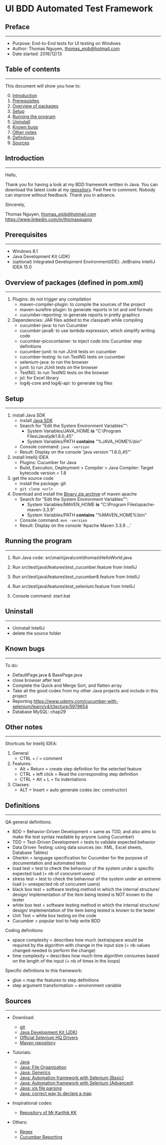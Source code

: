 # UI BDD Automated Test Framework

## Preface
---

* Purpose: End-to-End tests for UI testing on Windows
* Author: Thomas Nguyen, thomas_ejob@hotmail.com
* Date started: 2016/12/13

## Table of contents
---

This document will show you how to:

0. [Introduction](#Introduction)
1. [Prerequisites](#Prerequisites)
2. [Overview of packages](#Overview-of-packages)
3. [Setup](#Setup)
4. [Running the program](#Running-the-program)
5. [Uninstall](#Uninstall)
6. [Known bugs](#Known-bugs)
7. [Other notes](#Other-notes)
8. [Definitions](#Definitions)
9. [Sources](#Sources)

## Introduction
---

Hello,

Thank you for having a look at my BDD framework written in Java. You can download the latest code at my [repository](https://github.com/yes4me/java-bdd-cucumber). Feel free to comment. Nobody can improve without feedback. Thank you in advance. 

Sincerely,

Thomas Nguyen, thomas_ejob@hotmail.com
https://www.linkedin.com/in/thomasquang

## Prerequisites
---

* Windows 8.1
* Java Development Kit (JDK)
* (optional) Integrated Development Environment(IDE): JetBrains IntelliJ IDEA 15.0

## Overview of packages (defined in pom.xml)
---

1. Plugins: do not trigger any compilation
    * maven-compiler-plugin: to compile the sources of the project
    * maven-surefire-plugin: to generate reports in txt and xml formats
    * cucumber-reporting: to generate reports in pretty graphics
2. Dependencies: JAR files added to the classpath while compiling
    * cucumber-java: to run Cucumber
    * cucumber-java8: to use lambda expression, which simplify writing code  
    * cucumber-picocontainer: to inject code into Cucumber step definitions
    * cucumber-junit: to run JUnit tests on cucumber
    * cucumber-testng: to run TestNG tests on cucumber
    * selenium-java: to run the browser
    * junit: to run JUnit tests on the browser
    * TestNG: to run TestNG tests on the browser
    * jxl: for Excel library
    * log4j-core and log4j-api: to generate log files

## Setup
---

1. install Java SDK
    * install [Java SDK](http://www.oracle.com/technetwork/java/javase/downloads/index.html) 
    * Search for "Edit the System Environment Variables"":
        * System Variables/JAVA_HOME **is** "C:\Program Files\Java\jdk1.8.0_45"
        * System Variables/PATH **contains** "%JAVA_HOME%\bin"
    * Console command: `java -version`
    * Result: Display on the console 'java version "1.8.0_45"'
2. install Intellij IDEA
    * Plugins: Cucumber for Java
    * Build, Execution, Deployment > Compiler > Java Compiler: Target bytecode version = 1.8
3. get the source code
    * install the package: git
    * `git clone <url>`
4. Download and install the [Binary zip archive](https://maven.apache.org/download.cgi) of maven apache
    * Search for "Edit the System Environment Variables"":
        * System Variables/MAVEN_HOME **is** "C:\Program Files\apache-maven-3.3.9"
        * System Variables/PATH **contains** "%MAVEN_HOME%\bin"
    * Console command: `mvn -version`
    * Result: Display on the console 'Apache Maven 3.3.9 ...'

## Running the program
---

1. Run Java code: src\main\java\com\thomas\HelloWorld.java
2. Run src\test\java\features\test_cucumber.feature from IntelliJ

3. Run src\test\java\features\test_cucumber8.feature from IntelliJ
4. Run src\test\java\features\test_selenium.feature from IntelliJ
5. Console command: start.bat

## Uninstall
---

* Uninstall IntelliJ
* delete the source folder

## Known bugs
---

To do:
* DefaultPage.java & BasePage.java
* close browser after test
* Complete the Quick and Merge Sort, and flatten array 
* Take all the good codes from my other Java projects and include in this project
* Reporting
    https://www.udemy.com/cucumber-with-selenium/learn/v4/t/lecture/5979654
* Database MySQL: chap29

## Other notes
---

Shortcuts for Intellij IDEA:

1. General
    * CTRL + / = comment
2. Features:
    * Alt + Return = create step definition for the selected feature
    * CTRL + left click = Read the corresponding step definition
    * CTRL + Alt + L = fix indentations
3. Classes:
    * ALT + Insert = auto generate codes (ex: constructor)

## Definitions
---

QA general definitions:
* BDD = Behavior-Driven Development = same as TDD, and also aims to make the test syntax readable by anyone (using Cucumber)
* TDD = Test-Driven Development = tests to validate expected behavior
* Data Driven Testing: using data sources (ex: XML, Excel sheets, Database Tables) 
* Gherkin = language specification for Cucumber for the purpose of documentation and automated tests
* load test = test to check the behaviour of the system under a specific expected load (= nb of concurent users)
* stress test = test to check the behaviour of the system under an extreme load (= unexpected nb of concurent users)
* black box test = software testing method in which the internal structure/ design/ implementation of the item being tested is NOT known to the tester
* white box test = software testing method in which the internal structure/ design/ implementation of the item being tested is known to the tester
* Unit Test = white box testing on the code
* Cucumber = popular tool to help write BDD

Coding definitions:
* space complexity = describes how much (extra)space would be required by the algorithm with change in the input size (= nb values changed needed to perform the change)
* time complexity = describes how much time algorithm consumes based on the length of the input (= nb of times in the loops)

Specific definitions to this framework:
* glue = map the features to step definitions
* step argument transformation ~ environment variable

## Sources
---

* Download:

    * [git](https://git-scm.com/)
    * [Java Development Kit (JDK)](http://www.oracle.com/technetwork/java/javase/downloads/index.html)
    * [Official Selenium HQ Drivers](http://www.seleniumhq.org/download/)
    * [Maven repository](https://mvnrepository.com/)

* Tutorials:

    * [Java](https://www.tutorialspoint.com/java/java_regular_expressions.htm)
    * [Java: File Organization](https://web.archive.org/web/20130516014426/http://www.oracle.com/technetwork/java/codeconventions-141855.html#1852)
    * [Java: Generics](https://www.tutorialspoint.com/java/java_generics.htm)
    * [Java: Automation framework with Selenium (Basic)](https://www.udemy.com/cucumber-with-selenium/learn/v4/overview)
    * [Java: Automation framework with Selenium (Advanced)](https://www.udemy.com/automation-framework-with-selenium/learn/v4/content)
    * [Java: xls file parsing](http://executeautomation.com/blog/data-driven-testing-in-selenium-using-jxl-part-1.2/)
    * [Java: correct way to declare a map](http://stackoverflow.com/questions/41309387/difference-in-declaring-a-map)

* Inspirational codes:

    * [Repository of Mr Karthik KK](https://github.com/executeautomation?tab=repositories)

* Others:

    * [Regex](https://regex101.com/)
    * [Cucumber Reporting](https://github.com/damianszczepanik/cucumber-reporting)
